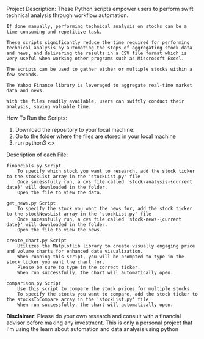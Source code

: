
Project Description:
    These Python scripts empower users to perform swift technical analysis through workflow automation.

    If done manually, performing technical analysis on stocks can be a time-consuming and repetitive task.

    These scripts significantly reduce the time required for performing technical analysis by automating the steps of aggregating stock data and news, and delivering the results in a CSV file format which is very useful when working other programs such as Miscrosoft Excel.

    The scripts can be used to gather either or multiple stocks within a few seconds.

    The Yahoo Finance library is leveraged to aggregate real-time market data and news.

    With the files readily available, users can swiftly conduct their analysis, saving valuable time.

How To Run the Scripts:
1) Download the repository to your local machine.
2) Go to the folder where the files are stored in your local machine
3) run python3 <<name of file>>

Description of each File:

    financials.py Script
        To specify which stock you want to research, add the stock ticker to the stockList array in the 'stockList.py' file
        Once sucessfully run, a cvs file called 'stock-analysis-{current date}' will downloaded in the folder.
        Open the file to view the data.

    get_news.py Script
        To specify the stock you want the news for, add the stock ticker to the stockNewsList array in the 'stockList.py' file
        Once sucessfully run, a cvs file called 'stock-news-{current date}' will downloaded in the folder.
        Open the file to view the news.

    create_chart.py Script
        Utilizes the Matplotlib library to create visually engaging price and volume charts for enhanced data visualization.
        When running this script, you will be prompted to type in the stock ticker you want the chart for.
        Please be sure to type in the correct ticker.
        When run successfully, the chart will automatically open.

    comparison.py Script
        Use this script to compare the stock prices for multiple stocks.
        To specify the stocks you want to compare, add the stock ticker to the stocksToCompare array in the 'stockList.py' file
        When run successfully, the chart will automatically open.

**Disclaimer**:
    Please do your own research and consult with a financial advisor before making any investment.
    This is only a personal project that I'm using the learn about automation and data analysis using python


